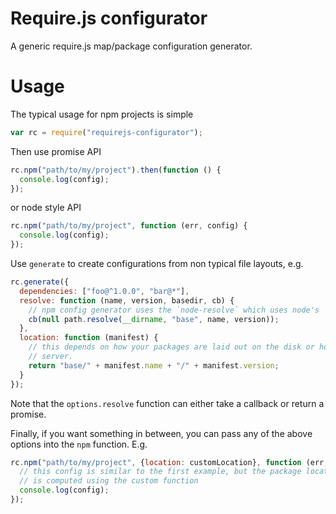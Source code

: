 # Require.js configurator

A generic require.js map/package configuration generator.

# Usage

The typical usage for npm projects is simple

```js
var rc = require("requirejs-configurator");
```

Then use promise API

```js
rc.npm("path/to/my/project").then(function () {
  console.log(config);
});
```

or node style API

```js
rc.npm("path/to/my/project", function (err, config) {
  console.log(config);
});
```

Use `generate` to create configurations from non typical file layouts, e.g.

```js
rc.generate({
  dependencies: ["foo@^1.0.0", "bar@*"],
  resolve: function (name, version, basedir, cb) {
    // npm config generator uses the `node-resolve` which uses node's `node_modules` traversal algorithm, but with a custom resolver we could do other things, like have our files laid out in a flat structure
    cb(null path.resolve(__dirname, "base", name, version));
  },
  location: function (manifest) {
    // this depends on how your packages are laid out on the disk or how they're served via your web
    // server. 
    return "base/" + manifest.name + "/" + manifest.version;
  }
});

```

Note that the `options.resolve` function can either take a callback or return a promise.

Finally, if you want something in between, you can pass any of the above options into the `npm` function. E.g.

```js
rc.npm("path/to/my/project", {location: customLocation}, function (err, config) {
  // this config is similar to the first example, but the package location in the config
  // is computed using the custom function
  console.log(config);
});
```